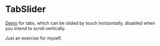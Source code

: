 # TabSlider

[Demo](https://wufenfen.github.io/TabSlider/test/test.html) for tabs, which can be slided by touch horizontally, disabled when you intend to scroll vertically.

Just an exercise for myself. 
